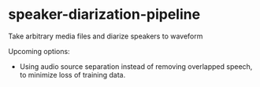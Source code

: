 # speaker-diarization-pipeline
Take arbitrary media files and diarize speakers to waveform

Upcoming options:
- Using audio source separation instead of removing overlapped speech, to minimize loss of training data.

